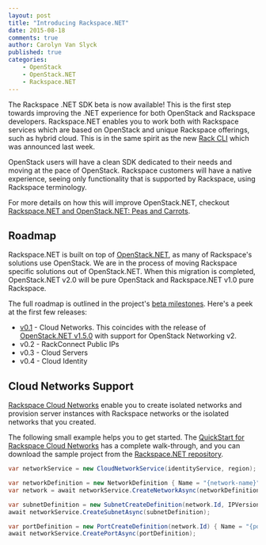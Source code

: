 ```yaml
---
layout: post
title: "Introducing Rackspace.NET"
date: 2015-08-18
comments: true
author: Carolyn Van Slyck
published: true
categories:
    - OpenStack
    - OpenStack.NET
    - Rackspace.NET
---
```


The Rackspace .NET SDK beta is now available! This is the first step towards improving the .NET
experience for both OpenStack and Rackspace developers. Rackspace.NET enables you to work both
with Rackspace services which are based on OpenStack and unique Rackspace offerings, such as hybrid cloud.
This is in the same spirit as the new [Rack CLI](rack-cli) which was announced last week.

OpenStack users will have a clean SDK dedicated to their needs
and moving at the pace of OpenStack. Rackspace customers will have a native experience,
seeing only functionality that is supported by Rackspace, using Rackspace terminology.

For more details on how this will improve OpenStack.NET, checkout
[Rackspace.NET and OpenStack.NET: Peas and Carrots][rackspacenet-openstacknet].

<!-- more -->

## Roadmap ##
Rackspace.NET is built on top of [OpenStack.NET](http://openstacknetsdk.org), as many of
Rackspace's solutions use OpenStack. We are in the process of moving Rackspace specific
solutions out of OpenStack.NET. When this migration is completed, OpenStack.NET
v2.0 will be pure OpenStack and Rackspace.NET v1.0 pure Rackspace.

The full roadmap is outlined in the project's [beta milestones][rackspacenet-milestones].
Here's a peek at the first few releases:

* [v0.1][rackspacenet-0.1] - Cloud Networks. This coincides with the release of [OpenStack.NET v1.5.0][openstacknet-1.5] with support for OpenStack Networking v2.
* v0.2 - RackConnect Public IPs
* v0.3 - Cloud Servers
* v0.4 - Cloud Identity

## Cloud Networks Support

[Rackspace Cloud Networks][cloud-networks] enable you to create isolated networks and provision server instances with Rackspace networks or the isolated networks that you created.

The following small example helps you to get started. The [QuickStart for Rackspace Cloud Networks][quickstart] has a complete walk-through, and you can download the sample project from the [Rackspace.NET repository][rackspacenet-samples].

```csharp
var networkService = new CloudNetworkService(identityService, region);

var networkDefinition = new NetworkDefinition { Name = "{network-name}" };
var network = await networkService.CreateNetworkAsync(networkDefinition);

var subnetDefinition = new SubnetCreateDefinition(network.Id, IPVersion.IPv4, "{cidr}");
await networkService.CreateSubnetAsync(subnetDefinition);

var portDefinition = new PortCreateDefinition(network.Id) { Name = "{port-name}" };
await networkService.CreatePortAsync(portDefinition);
```

[cloud-networks]: http://www.rackspace.com/cloud/networks
[quickstart]: https://developer.rackspace.com/docs/cloud-networks/getting-started/?lang=.net
[rack-cli]: https://developer.rackspace.com/blog/introducing-rack-global-cli/
[rackspacenet-0.1]: https://github.com/rackspace/rackspace-net-sdk/releases/tag/v0.1.0
[rackspacenet-milestones]: https://github.com/rackspace/rackspace-net-sdk/milestones
[rackspacenet-openstacknet]: https://github.com/openstacknetsdk/openstack.net/wiki/Rackspace-and-OpenStack.NET
[rackspacenet-samples]: https://github.com/rackspace/Rackspace.NET/tree/master/samples/Rackspace.Samples
[openstacknet-1.5]: https://github.com/openstacknetsdk/openstack.net/releases/tag/v1.5.0.0
